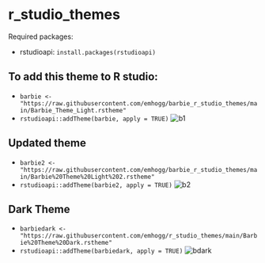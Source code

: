 # r_studio_themes

Required packages: 
- rstudioapi: `install.packages(rstudioapi)`

## To add this theme to R studio:
- `barbie <- "https://raw.githubusercontent.com/emhogg/barbie_r_studio_themes/main/Barbie_Theme_Light.rstheme"`
- `rstudioapi::addTheme(barbie, apply = TRUE)`
![b1](https://user-images.githubusercontent.com/80669114/149295518-4b94ca8f-7f0e-486b-a2bf-9d4fb8d08fa7.png)


## Updated theme
- `barbie2 <- "https://raw.githubusercontent.com/emhogg/barbie_r_studio_themes/main/Barbie%20Theme%20Light%202.rstheme"`
- `rstudioapi::addTheme(barbie2, apply = TRUE)`
![b2](https://user-images.githubusercontent.com/80669114/149295573-253fce56-487a-40f0-87af-a2b5bdda70dd.png)


## Dark Theme
- `barbiedark <- "https://raw.githubusercontent.com/emhogg/r_studio_themes/main/Barbie%20Theme%20Dark.rstheme"`
- `rstudioapi::addTheme(barbiedark, apply = TRUE)`
![bdark](https://user-images.githubusercontent.com/80669114/149295583-06f3caf2-5a20-4b1c-bba9-7cdcda74101e.png)
